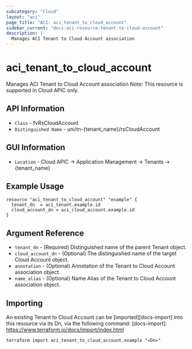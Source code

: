 ```yaml
---
subcategory: "Cloud"
layout: "aci"
page_title: "ACI: aci_tenant_to_cloud_account"
sidebar_current: "docs-aci-resource-tenant-to-cloud-account"
description: |-
  Manages ACI Tenant to Cloud Account association
---
```


# aci_tenant_to_cloud_account #

Manages ACI Tenant to Cloud Account association
Note: This resource is supported in Cloud APIC only.

## API Information ##

* `Class` - fvRsCloudAccount
* `Distinguished Name` - uni/tn-{tenant_name}/rsCloudAccount

## GUI Information ##

* `Location` - Cloud APIC -> Application Management -> Tenants  -> {tenant_name}


## Example Usage ##

```hcl
resource "aci_tenant_to_cloud_account" "example" {
  tenant_dn  = aci_tenant.example.id
  cloud_account_dn = aci_cloud_account.example.id
}
```

## Argument Reference ##

* `tenant_dn` - (Required) Distinguished name of the parent Tenant object.
* `cloud_account_dn` - (Optional) The distinguished name of the target Cloud Account object.
* `annotation` - (Optional) Annotation of the Tenant to Cloud Account association object.
* `name_alias` - (Optional) Name Alias of the Tenant to Cloud Account association object.


## Importing ##

An existing Tenant to Cloud Account can be [imported][docs-import] into this resource via its Dn, via the following command:
[docs-import]: https://www.terraform.io/docs/import/index.html


```
terraform import aci_tenant_to_cloud_account.example "<Dn>"
```